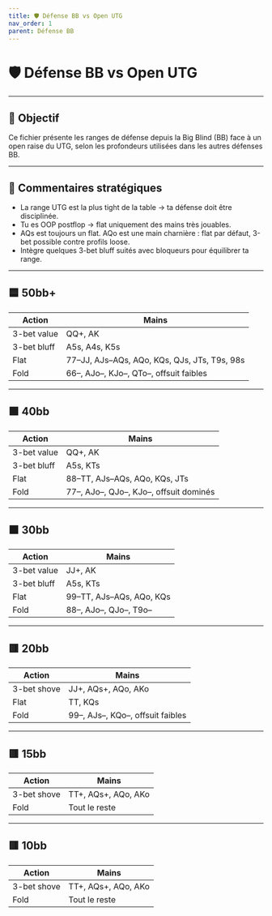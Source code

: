 ```yaml
---
title: 🛡️ Défense BB vs Open UTG
nav_order: 1
parent: Défense BB
---
```


# 🛡️ Défense BB vs Open UTG

---

## 🎯 Objectif

Ce fichier présente les ranges de défense depuis la Big Blind (BB) face à un open raise du UTG, selon les profondeurs utilisées dans les autres défenses BB.

---

## 🧠 Commentaires stratégiques

- La range UTG est la plus tight de la table → ta défense doit être disciplinée.
- Tu es OOP postflop → flat uniquement des mains très jouables.
- AQs est toujours un flat. AQo est une main charnière : flat par défaut, 3-bet possible contre profils loose.
- Intègre quelques 3-bet bluff suités avec bloqueurs pour équilibrer ta range.

---

## 🟦 50bb+

| Action      | Mains                                        |
| ----------- | -------------------------------------------- |
| 3-bet value | QQ+, AK                                      |
| 3-bet bluff | A5s, A4s, K5s                                |
| Flat        | 77–JJ, AJs–AQs, AQo, KQs, QJs, JTs, T9s, 98s |
| Fold        | 66–, AJo–, KJo–, QTo–, offsuit faibles       |

---

## 🟩 40bb

| Action         | Mains                                                             |
|----------------|--------------------------------------------------------------------|
| 3-bet value    | QQ+, AK                                                            |
| 3-bet bluff    | A5s, KTs                                                           |
| Flat           | 88–TT, AJs–AQs, AQo, KQs, JTs                                      |
| Fold           | 77–, AJo–, QJo–, KJo–, offsuit dominés                            |

---

## 🟧 30bb

| Action         | Mains                                                             |
|----------------|--------------------------------------------------------------------|
| 3-bet value    | JJ+, AK                                                            |
| 3-bet bluff    | A5s, KTs                                                           |
| Flat           | 99–TT, AJs–AQs, AQo, KQs                                           |
| Fold           | 88–, AJo–, QJo–, T9o–                                              |

---

## 🟥 20bb

| Action         | Mains                                                             |
|----------------|--------------------------------------------------------------------|
| 3-bet shove    | JJ+, AQs+, AQo, AKo                                                |
| Flat           | TT, KQs                                                            |
| Fold           | 99–, AJs–, KQo–, offsuit faibles                                   |

---

## 🟥 15bb

| Action         | Mains                                                             |
|----------------|--------------------------------------------------------------------|
| 3-bet shove    | TT+, AQs+, AQo, AKo                                                |
| Fold           | Tout le reste                                                      |

---

## 🟥 10bb

| Action         | Mains                                                             |
|----------------|--------------------------------------------------------------------|
| 3-bet shove    | TT+, AQs+, AQo, AKo                                                |
| Fold           | Tout le reste                                                      |
